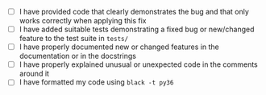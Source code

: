 <!--
Please tick when you have done these. They don't need to all be completed before the PR is submitted.
Delete them if they are not appropriate for this pull request.
-->
- [ ] I have provided code that clearly demonstrates the bug and that only works correctly when applying this fix
- [ ] I have added suitable tests demonstrating a fixed bug or new/changed feature to the test suite in `tests/`
- [ ] I have properly documented new or changed features in the documentation or in the docstrings
- [ ] I have properly explained unusual or unexpected code in the comments around it
- [ ] I have formatted my code using `black -t py36` 